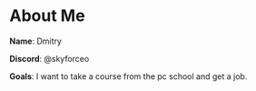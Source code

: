 # About Me

**Name**: Dmitry

**Discord**: @skyforceo

**Goals**: I want to take a course from the pc school and get a job.

